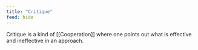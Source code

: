 ```yaml
---
title: "Critique"
feed: hide
---
```


Critique is a kind of [[Cooperation]] where one points out what is effective and ineffective in an approach. 
